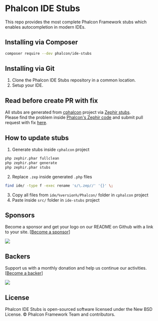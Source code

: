 # Phalcon IDE Stubs

This repo provides the most complete Phalcon Framework stubs which enables autocompletion in modern IDEs.

## Installing via Composer

```bash
composer require --dev phalcon/ide-stubs
```

## Installing via Git

1. Clone the Phalcon IDE Stubs repository in a common location.
2. Setup your IDE.

## Read before create PR with fix

All stubs are generated from [cphalcon](https://github.com/phalcon/cphalcon) project via [Zephir stubs](https://docs.zephir-lang.com/0.12/en/config#stubs).  
Please find the problem inside [Phalcon's Zephir code](https://github.com/phalcon/cphalcon/tree/master/phalcon) and submit pull request with fix [here](https://github.com/phalcon/cphalcon/pulls).

## How to update stubs

1. Generate stubs inside `cphalcon` project
```bash
php zephir.phar fullclean
php zephir.phar generate
php zephir.phar stubs
```

2. Replace `.zep` inside generated `.php` files

```bash
find ide/ -type f -exec rename 's/\.zep//' '{}' \;
```

3. Copy all files from `ide/%version%/Phalcon/` folder in `cphalcon` project
4. Paste inside `src/` folder in `ide-stubs` project

## Sponsors

Become a sponsor and get your logo on our README on Github with a link to your site. [[Become a sponsor](https://opencollective.com/phalcon#sponsor)]

<a href="https://opencollective.com/phalcon/#contributors">
<img src="https://opencollective.com/phalcon/tiers/sponsors.svg?avatarHeight=48&width=800">
</a>

## Backers

Support us with a monthly donation and help us continue our activities. [[Become a backer](https://opencollective.com/phalcon#backer)]

<a href="https://opencollective.com/phalcon/#contributors">
<img src="https://opencollective.com/phalcon/tiers/backers.svg?avatarHeight=48&width=800&height=200">
</a>

## License

Phalcon IDE Stubs is open-sourced software licensed under the New BSD License. © Phalcon Framework Team and contributors.

